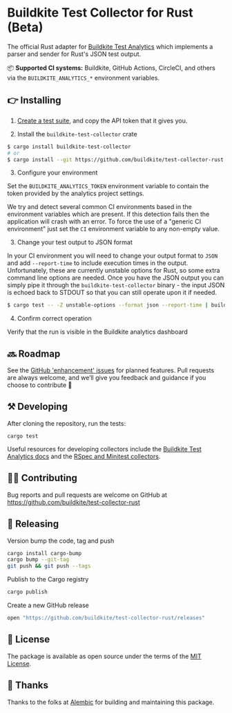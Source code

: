 # Buildkite Test Collector for Rust (Beta)

The official Rust adapter for [Buildkite Test Analytics](https://buildkite.com/test-analytics) which implements a parser and sender for Rust's JSON test output.

📦 **Supported CI systems:** Buildkite, GitHub Actions, CircleCI, and others via the `BUILDKITE_ANALYTICS_*` environment variables.

## 👉 Installing

1. [Create a test suite](https://buildkite.com/docs/test-analytics), and copy the API token that it gives you.

2. Install the `buildkite-test-collector` crate

```sh
$ cargo install buildkite-test-collector
# or
$ cargo install --git https://github.com/buildkite/test-collector-rust buildkite-test-collector
```

3. Configure your environment

Set the `BUILDKITE_ANALYTICS_TOKEN` environment variable to contain the
token provided by the analytics project settings.

We try and detect several common CI environments based in the environment
variables which are present. If this detection fails then the application will
crash with an error. To force the use of a "generic CI environment" just set
the `CI` environment variable to any non-empty value.

3. Change your test output to JSON format

In your CI environment you will need to change your output format to `JSON` and
add `--report-time` to include execution times in the output. Unfortunately,
these are currently unstable options for Rust, so some extra command line
options are needed. Once you have the JSON output you can simply pipe it
through the `buildkite-test-collector` binary - the input JSON is echoed back
to STDOUT so that you can still operate upon it if needed.

```sh
$ cargo test -- -Z unstable-options --format json --report-time | buildkite-test-collector
```

4. Confirm correct operation

Verify that the run is visible in the Buildkite analytics dashboard

## 🔜 Roadmap

See the [GitHub 'enhancement' issues](https://github.com/buildkite/test-collector-rust/issues?q=is%3Aissue+is%3Aopen+label%3Aenhancement) for planned features. Pull requests are always welcome, and we’ll give you feedback and guidance if you choose to contribute 💚

## ⚒ Developing

After cloning the repository, run the tests:

```
cargo test
```

Useful resources for developing collectors include the [Buildkite Test Analytics docs](https://buildkite.com/docs/test-analytics) and the [RSpec and Minitest collectors](https://github.com/buildkite/rspec-buildkite-analytics).

## 👩‍💻 Contributing

Bug reports and pull requests are welcome on GitHub at https://github.com/buildkite/test-collector-rust

## 🚀 Releasing

Version bump the code, tag and push

```sh
cargo install cargo-bump
cargo bump --git-tag
git push && git push --tags
```

Publish to the Cargo registry

```sh
cargo publish
```

Create a new GitHub release

```sh
open "https://github.com/buildkite/test-collector-rust/releases"
```

## 📜 License

The package is available as open source under the terms of the [MIT License](https://opensource.org/licenses/MIT).

## 🤙 Thanks

Thanks to the folks at [Alembic](https://alembic.com.au/) for building and maintaining this package.
